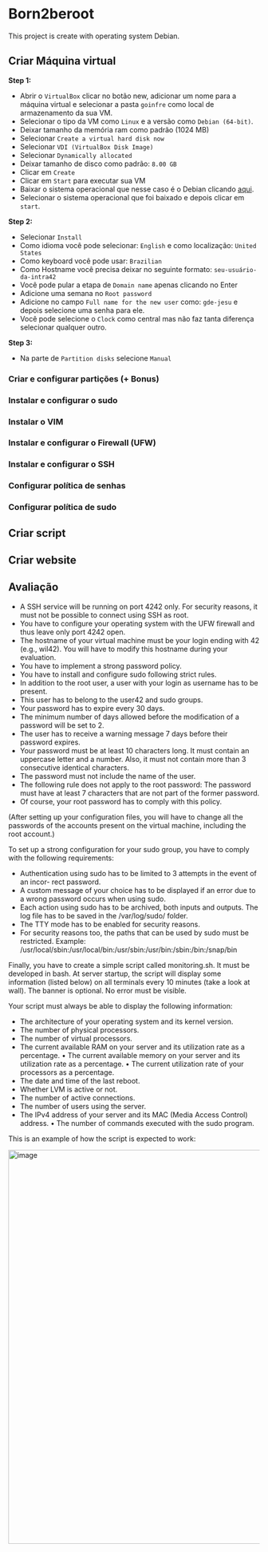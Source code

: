# Born2beroot

This project is create with operating system Debian. 

## Criar Máquina virtual

**Step 1:**
- Abrir o `VirtualBox` clicar no botão new, adicionar um nome para a máquina virtual e selecionar a pasta `goinfre` como local de armazenamento da sua VM.
- Selecionar o tipo da VM como `Linux` e a versão como `Debian (64-bit)`.
- Deixar tamanho da memória ram como padrão (1024 MB)
- Selecionar `Create a virtual hard disk now`
- Selecionar `VDI (VirtualBox Disk Image)`
- Selecionar `Dynamically allocated`
- Deixar tamanho de disco como padrão: `8.00 GB`
- Clicar em `Create`
- Clicar em `Start` para executar sua VM
- Baixar o sistema operacional que nesse caso é o Debian clicando [aqui](https://www.debian.org/download).
- Selecionar o sistema operacional que foi baixado e depois clicar em `start`.

**Step 2:**
- Selecionar `Install`
- Como idioma você pode selecionar: `English` e como localização: `United States`
- Como keyboard você pode usar: `Brazilian`
- Como Hostname você precisa deixar no seguinte formato: `seu-usuário-da-intra42`
- Você pode pular a etapa de `Domain name` apenas clicando no Enter
- Adicione uma semana no `Root password`
- Adicione no campo `Full name for the new user` como: `gde-jesu` e depois selecione uma senha para ele.
- Você pode selecione o `Clock` como central mas não faz tanta diferença selecionar qualquer outro.

**Step 3:**
- Na parte de `Partition disks` selecione `Manual`

### Criar e configurar partições (+ Bonus)

### Instalar e configurar o sudo

### Instalar o VIM

### Instalar e configurar o Firewall (UFW)

### Instalar e configurar o SSH

### Configurar política de senhas

### Configurar política de sudo

## Criar script

## Criar website

## Avaliação

- A SSH service will be running on port 4242 only. For security reasons, it must not be possible to connect using SSH as root.
- You have to configure your operating system with the UFW firewall and thus leave only port 4242 open.
- The hostname of your virtual machine must be your login ending with 42 (e.g., wil42). You will have to modify this hostname during your evaluation.
- You have to implement a strong password policy.
- You have to install and configure sudo following strict rules.
- In addition to the root user, a user with your login as username has to be present.
- This user has to belong to the user42 and sudo groups.
- Your password has to expire every 30 days.
- The minimum number of days allowed before the modification of a password will be set to 2.
- The user has to receive a warning message 7 days before their password expires.
- Your password must be at least 10 characters long. It must contain an uppercase letter and a number. Also, it must not contain more than 3 consecutive identical characters.
- The password must not include the name of the user.
- The following rule does not apply to the root password: The password must have at least 7 characters that are not part of the former password.
- Of course, your root password has to comply with this policy.

(After setting up your configuration files, you will have to change all the passwords of the accounts present on the virtual machine, including the root account.)

To set up a strong configuration for your sudo group, you have to comply with the following requirements:
- Authentication using sudo has to be limited to 3 attempts in the event of an incor- rect password.
- A custom message of your choice has to be displayed if an error due to a wrong password occurs when using sudo.
- Each action using sudo has to be archived, both inputs and outputs. The log file has to be saved in the /var/log/sudo/ folder.
- The TTY mode has to be enabled for security reasons.
- For security reasons too, the paths that can be used by sudo must be restricted. Example: /usr/local/sbin:/usr/local/bin:/usr/sbin:/usr/bin:/sbin:/bin:/snap/bin

Finally, you have to create a simple script called monitoring.sh. It must be developed in bash.
At server startup, the script will display some information (listed below) on all terminals every 10 minutes (take a look at wall). The banner is optional. No error must be visible.

Your script must always be able to display the following information:

- The architecture of your operating system and its kernel version.
- The number of physical processors.
- The number of virtual processors.
- The current available RAM on your server and its utilization rate as a percentage. • The current available memory on your server and its utilization rate as a percentage. • The current utilization rate of your processors as a percentage.
- The date and time of the last reboot.
- Whether LVM is active or not.
- The number of active connections.
- The number of users using the server.
- The IPv4 address of your server and its MAC (Media Access Control) address. • The number of commands executed with the sudo program.

This is an example of how the script is expected to work:

<img width="790" alt="image" src="https://user-images.githubusercontent.com/59370348/178736695-f0bd6f00-1e38-42db-bff6-778a6f94e8c8.png">
